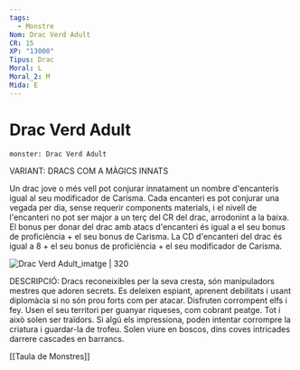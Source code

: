 ```yaml
---
tags:
  - Monstre
Nom: Drac Verd Adult
CR: 15
XP: "13000"
Tipus: Drac
Moral: L
Moral_2: M
Mida: E
---
```

# Drac Verd Adult

```statblock
monster: Drac Verd Adult
```

VARIANT: DRACS COM A MÀGICS INNATS

Un drac jove o més vell pot conjurar innatament un nombre d'encanteris igual al seu modificador de Carisma. Cada encanteri es pot conjurar una vegada per dia, sense requerir components materials, i el nivell de l'encanteri no pot ser major a un terç del CR del drac, arrodonint a la baixa. El bonus per donar del drac amb atacs d'encanteri és igual a el seu bonus de proficiència + el seu bonus de Carisma. La CD d'encanteri del drac és igual a 8 + el seu bonus de proficiència + el seu modificador de Carisma.

![Drac Verd Adult_imatge |  320](https://i.pinimg.com/originals/00/10/02/001002cebdd0c51ac11c1f7f8cf98eec.png)

DESCRIPCIÓ: 
Dracs reconeixibles per la seva cresta, són manipuladors mestres que adoren secrets. Es deleixen espiant, aprenent debilitats i usant diplomàcia si no són prou forts com per atacar. Disfruten corrompent elfs i fey. Usen el seu territori per guanyar riqueses, com cobrant peatge. Tot i això solen ser traïdors. Si algú els impressiona, poden intentar corrompre la criatura i guardar-la de trofeu. Solen viure en boscos, dins coves intricades darrere cascades en barrancs.

[[Taula de Monstres]]

